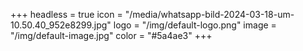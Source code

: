 +++
headless = true
icon = "/media/whatsapp-bild-2024-03-18-um-10.50.40_952e8299.jpg"
logo = "/img/default-logo.png"
image = "/img/default-image.jpg"
color = "#5a4ae3"
+++
